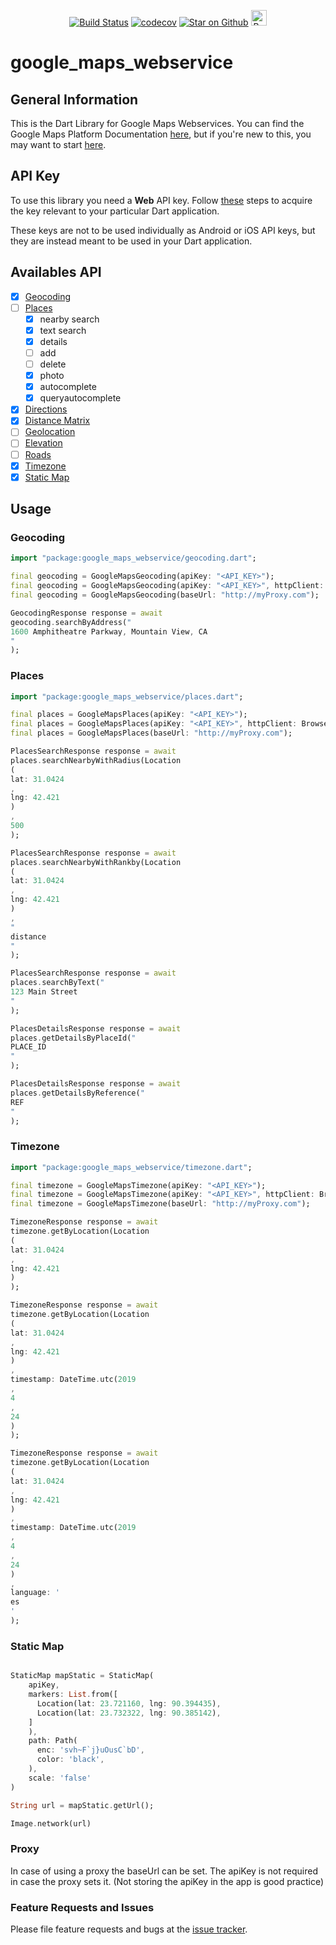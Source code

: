 <p align="center">
<a href="https://github.com/lejard-h/google_maps_webservice/actions?query=workflow%3ADart"><img src="https://github.com/lejard-h/google_maps_webservice/workflows/Dart/badge.svg?branch=master" alt="Build Status"></a>
<a href="https://codecov.io/gh/lejard-h/google_maps_webservice"><img src="https://codecov.io/gh/lejard-h/google_maps_webservice/branch/master/graph/badge.svg" alt="codecov"></a>
<a href="https://github.com/lejard-h/google_maps_webservice"><img src="https://img.shields.io/github/stars/lejard-h/google_maps_webservice.svg?style=flat&logo=github&colorB=deeppink&label=stars" alt="Star on Github"></a>
<a href="https://www.buymeacoffee.com/lejardh" target="_blank"><img src="https://cdn.buymeacoffee.com/buttons/default-orange.png" alt="Buy Me A Coffee" height="25px"></a>
</p>

# google_maps_webservice

## General Information

This is the Dart Library for Google Maps Webservices. You can find the Google Maps Platform
Documentation [here](https://developers.google.com/maps/web-services), but if you're new to this,
you may want to start [here](https://developers.google.com/maps/gmp-get-started).

## API Key

To use this library you need a **Web** API key.
Follow [these](https://developers.google.com/places/web-service/get-api-key) steps to acquire the
key relevant to your particular Dart application.

These keys are not to be used individually as Android or iOS API keys, but they are instead meant to
be used in your Dart application.

## Availables API

- [x] [Geocoding](https://developers.google.com/maps/documentation/geocoding/start)
- [ ] [Places](https://developers.google.com/places/web-service/)
    - [x] nearby search
    - [x] text search
    - [x] details
    - [ ] add
    - [ ] delete
    - [x] photo
    - [x] autocomplete
    - [x] queryautocomplete
- [x] [Directions](https://developers.google.com/maps/documentation/directions/)
- [x] [Distance Matrix](https://developers.google.com/maps/documentation/distance-matrix/)
- [ ] [Geolocation](https://developers.google.com/maps/documentation/geolocation/intro)
- [ ] [Elevation](https://developers.google.com/maps/documentation/elevation/start)
- [ ] [Roads](https://developers.google.com/maps/documentation/roads/intro)
- [x] [Timezone](https://developers.google.com/maps/documentation/timezone/start)
- [x] [Static Map](https://developers.google.com/maps/documentation/maps-static/dev-guide)

## Usage

### Geocoding

```dart
import "package:google_maps_webservice/geocoding.dart";

final geocoding = GoogleMapsGeocoding(apiKey: "<API_KEY>");
final geocoding = GoogleMapsGeocoding(apiKey: "<API_KEY>", httpClient: BrowserClient());
final geocoding = GoogleMapsGeocoding(baseUrl: "http://myProxy.com");

GeocodingResponse response = await
geocoding.searchByAddress("
1600 Amphitheatre Parkway, Mountain View, CA
"
);
```

### Places

```dart
import "package:google_maps_webservice/places.dart";

final places = GoogleMapsPlaces(apiKey: "<API_KEY>");
final places = GoogleMapsPlaces(apiKey: "<API_KEY>", httpClient: BrowserClient());
final places = GoogleMapsPlaces(baseUrl: "http://myProxy.com");

PlacesSearchResponse response = await
places.searchNearbyWithRadius(Location
(
lat: 31.0424
,
lng: 42.421
)
,
500
);

PlacesSearchResponse response = await
places.searchNearbyWithRankby(Location
(
lat: 31.0424
,
lng: 42.421
)
,
"
distance
"
);

PlacesSearchResponse response = await
places.searchByText("
123 Main Street
"
);

PlacesDetailsResponse response = await
places.getDetailsByPlaceId("
PLACE_ID
"
);

PlacesDetailsResponse response = await
places.getDetailsByReference("
REF
"
);
```

### Timezone

```dart
import "package:google_maps_webservice/timezone.dart";

final timezone = GoogleMapsTimezone(apiKey: "<API_KEY>");
final timezone = GoogleMapsTimezone(apiKey: "<API_KEY>", httpClient: BrowserClient());
final timezone = GoogleMapsTimezone(baseUrl: "http://myProxy.com");

TimezoneResponse response = await
timezone.getByLocation(Location
(
lat: 31.0424
,
lng: 42.421
)
);

TimezoneResponse response = await
timezone.getByLocation(Location
(
lat: 31.0424
,
lng: 42.421
)
,
timestamp: DateTime.utc(2019
,
4
,
24
)
);

TimezoneResponse response = await
timezone.getByLocation(Location
(
lat: 31.0424
,
lng: 42.421
)
,
timestamp: DateTime.utc(2019
,
4
,
24
)
,
language: '
es
'
);
```

### Static Map

```dart

StaticMap mapStatic = StaticMap(
    apiKey,
    markers: List.from([
      Location(lat: 23.721160, lng: 90.394435),
      Location(lat: 23.732322, lng: 90.385142),
    ]
    ),
    path: Path(
      enc: 'svh~F`j}uOusC`bD',
      color: 'black',
    ),
    scale: 'false'
)

String url = mapStatic.getUrl();

Image.network(url)


```

### Proxy

In case of using a proxy the baseUrl can be set. The apiKey is not required in case the proxy sets
it. (Not storing the apiKey in the app is good practice)

### Feature Requests and Issues

Please file feature requests and bugs at the [issue tracker][tracker].

[tracker]: https://github.com/lejard-h/google_maps_webservice/issues/new
